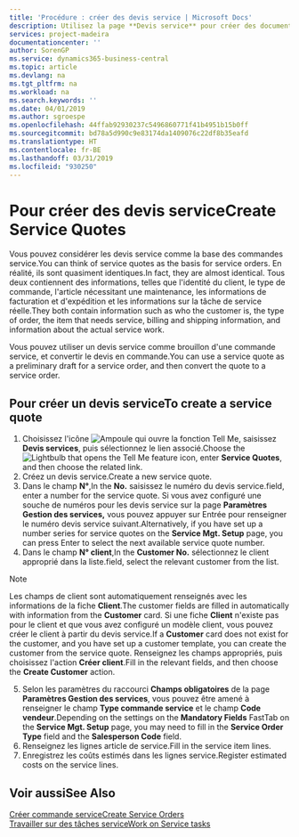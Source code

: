 ```yaml
---
title: 'Procédure : créer des devis service | Microsoft Docs'
description: Utilisez la page **Devis service** pour créer des documents dans lesquels vous saisissez des informations sur un service, tel que réparation et maintenance, pour des articles de service à la demande du client. Vous pouvez utiliser un devis service comme brouillon d'une commande service, et convertir le devis en commande.
services: project-madeira
documentationcenter: ''
author: SorenGP
ms.service: dynamics365-business-central
ms.topic: article
ms.devlang: na
ms.tgt_pltfrm: na
ms.workload: na
ms.search.keywords: ''
ms.date: 04/01/2019
ms.author: sgroespe
ms.openlocfilehash: 44ffab92930237c5496860771f41b4951b15b0ff
ms.sourcegitcommit: bd78a5d990c9e83174da1409076c22df8b35eafd
ms.translationtype: HT
ms.contentlocale: fr-BE
ms.lasthandoff: 03/31/2019
ms.locfileid: "930250"
---
```

# <a name="create-service-quotes"></a><span data-ttu-id="c95c3-104">Pour créer des devis service</span><span class="sxs-lookup"><span data-stu-id="c95c3-104">Create Service Quotes</span></span>
<span data-ttu-id="c95c3-105">Vous pouvez considérer les devis service comme la base des commandes service.</span><span class="sxs-lookup"><span data-stu-id="c95c3-105">You can think of service quotes as the basis for service orders.</span></span> <span data-ttu-id="c95c3-106">En réalité, ils sont quasiment identiques.</span><span class="sxs-lookup"><span data-stu-id="c95c3-106">In fact, they are almost identical.</span></span> <span data-ttu-id="c95c3-107">Tous deux contiennent des informations, telles que l'identité du client, le type de commande, l'article nécessitant une maintenance, les informations de facturation et d'expédition et les informations sur la tâche de service réelle.</span><span class="sxs-lookup"><span data-stu-id="c95c3-107">They both contain information such as who the customer is, the type of order, the item that needs service, billing and shipping information, and information about the actual service work.</span></span>
 
<span data-ttu-id="c95c3-108">Vous pouvez utiliser un devis service comme brouillon d'une commande service, et convertir le devis en commande.</span><span class="sxs-lookup"><span data-stu-id="c95c3-108">You can use a service quote as a preliminary draft for a service order, and then convert the quote to a service order.</span></span>  
  
## <a name="to-create-a-service-quote"></a><span data-ttu-id="c95c3-109">Pour créer un devis service</span><span class="sxs-lookup"><span data-stu-id="c95c3-109">To create a service quote</span></span>  
1. <span data-ttu-id="c95c3-110">Choisissez l'icône ![Ampoule qui ouvre la fonction Tell Me](media/ui-search/search_small.png "Dites-moi ce que vous voulez faire"), saisissez **Devis services**, puis sélectionnez le lien associé.</span><span class="sxs-lookup"><span data-stu-id="c95c3-110">Choose the ![Lightbulb that opens the Tell Me feature](media/ui-search/search_small.png "Tell me what you want to do") icon, enter **Service Quotes**, and then choose the related link.</span></span>  
2. <span data-ttu-id="c95c3-111">Créez un devis service.</span><span class="sxs-lookup"><span data-stu-id="c95c3-111">Create a new service quote.</span></span>  
3. <span data-ttu-id="c95c3-112">Dans le champ **N°**,</span><span class="sxs-lookup"><span data-stu-id="c95c3-112">In the **No.**</span></span> <span data-ttu-id="c95c3-113">saisissez le numéro du devis service.</span><span class="sxs-lookup"><span data-stu-id="c95c3-113">field, enter a number for the service quote.</span></span> <span data-ttu-id="c95c3-114">Si vous avez configuré une souche de numéros pour les devis service sur la page **Paramètres Gestion des services,** vous pouvez appuyer sur Entrée pour renseigner le numéro devis service suivant.</span><span class="sxs-lookup"><span data-stu-id="c95c3-114">Alternatively, if you have set up a number series for service quotes on the **Service Mgt. Setup** page, you can press Enter to select the next available service quote number.</span></span>  
4. <span data-ttu-id="c95c3-115">Dans le champ **N° client**,</span><span class="sxs-lookup"><span data-stu-id="c95c3-115">In the **Customer No.**</span></span>  <span data-ttu-id="c95c3-116">sélectionnez le client approprié dans la liste.</span><span class="sxs-lookup"><span data-stu-id="c95c3-116">field, select the relevant customer from the list.</span></span>  

  > [!Note]  
  >  <span data-ttu-id="c95c3-117">Les champs de client sont automatiquement renseignés avec les informations de la fiche **Client**.</span><span class="sxs-lookup"><span data-stu-id="c95c3-117">The customer fields are filled in automatically with information from the **Customer** card.</span></span> <span data-ttu-id="c95c3-118">Si une fiche **Client** n'existe pas pour le client et que vous avez configuré un modèle client, vous pouvez créer le client à partir du devis service.</span><span class="sxs-lookup"><span data-stu-id="c95c3-118">If a **Customer** card does not exist for the customer, and you have set up a customer template, you can create the customer from the service quote.</span></span> <span data-ttu-id="c95c3-119">Renseignez les champs appropriés, puis choisissez l'action **Créer client**.</span><span class="sxs-lookup"><span data-stu-id="c95c3-119">Fill in the relevant fields, and then choose the **Create Customer** action.</span></span>  
  
5. <span data-ttu-id="c95c3-120">Selon les paramètres du raccourci **Champs obligatoires** de la page **Paramètres Gestion des services**, vous pouvez être amené à renseigner le champ **Type commande service** et le champ **Code vendeur**.</span><span class="sxs-lookup"><span data-stu-id="c95c3-120">Depending on the settings on the **Mandatory Fields** FastTab on the **Service Mgt. Setup** page, you may need to fill in the **Service Order Type** field and the **Salesperson Code** field.</span></span>  
6. <span data-ttu-id="c95c3-121">Renseignez les lignes article de service.</span><span class="sxs-lookup"><span data-stu-id="c95c3-121">Fill in the service item lines.</span></span>  
7. <span data-ttu-id="c95c3-122">Enregistrez les coûts estimés dans les lignes service.</span><span class="sxs-lookup"><span data-stu-id="c95c3-122">Register estimated costs on the service lines.</span></span>  
  
## <a name="see-also"></a><span data-ttu-id="c95c3-123">Voir aussi</span><span class="sxs-lookup"><span data-stu-id="c95c3-123">See Also</span></span>  
[<span data-ttu-id="c95c3-124">Créer commande service</span><span class="sxs-lookup"><span data-stu-id="c95c3-124">Create Service Orders</span></span>](service-how-to-create-service-orders.md)  
[<span data-ttu-id="c95c3-125">Travailler sur des tâches service</span><span class="sxs-lookup"><span data-stu-id="c95c3-125">Work on Service tasks</span></span>](service-how-to-work-on-service-tasks.md)  

 